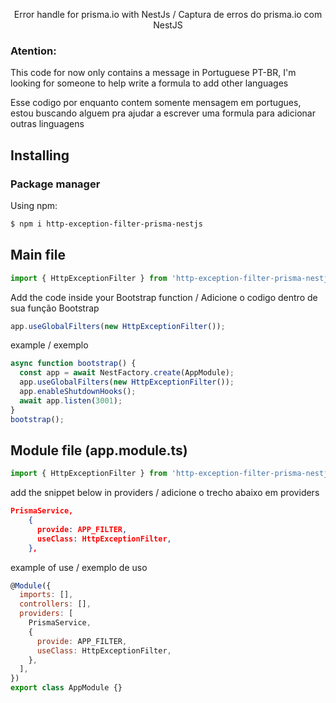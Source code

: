<p align="center">Error handle for prisma.io with NestJs / Captura de erros do prisma.io com NestJS</p>

### Atention:

This code for now only contains a message in Portuguese PT-BR, I'm looking for someone to help write a formula to add other languages

Esse codigo por enquanto contem somente mensagem em portugues, estou buscando alguem pra ajudar a escrever uma formula para adicionar outras linguagens

## Installing

### Package manager

Using npm:

```bash
$ npm i http-exception-filter-prisma-nestjs
```

## Main file

```js
import { HttpExceptionFilter } from 'http-exception-filter-prisma-nestjs';
```

Add the code inside your Bootstrap function / Adicione o codigo dentro de sua função Bootstrap

```js
app.useGlobalFilters(new HttpExceptionFilter());
```

example / exemplo

```js
async function bootstrap() {
  const app = await NestFactory.create(AppModule);
  app.useGlobalFilters(new HttpExceptionFilter());
  app.enableShutdownHooks();
  await app.listen(3001);
}
bootstrap();
```

## Module file (app.module.ts)

```js
import { HttpExceptionFilter } from 'http-exception-filter-prisma-nestjs';
```

add the snippet below in providers / adicione o trecho abaixo em providers

```json
PrismaService,
    {
      provide: APP_FILTER,
      useClass: HttpExceptionFilter,
    },
```

example of use / exemplo de uso

```js
@Module({
  imports: [],
  controllers: [],
  providers: [
    PrismaService,
    {
      provide: APP_FILTER,
      useClass: HttpExceptionFilter,
    },
  ],
})
export class AppModule {}
```
